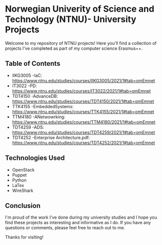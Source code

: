 # Norwegian Univerity of Science and Technology (NTNU)- University Projects

Welcome to my repository of NTNU projects! Here you'll find a collection of projects I've completed as part of my computer science Erasmus++.

## Table of Contents
- IIKG3005  -IaC: https://www.ntnu.edu/studies/courses/IIKG3005/2021/1#tab=omEmnet
- IT3022    -PD: https://www.ntnu.edu/studies/courses/IT3022/2021/1#tab=omEmnet
- TDT4150   -AdvanceDB: https://www.ntnu.edu/studies/courses/TDT4150/2021/1#tab=omEmnet
- TTK4155   -EmbeddedSystems: https://www.ntnu.edu/studies/courses/TTK4155/2021/1#tab=omEmnet
- TTM4180   -ANetwowrking: https://www.ntnu.edu/studies/courses/TTM4180/2021/1#tab=omEmnet
- TDT4259   -ADS: https://www.ntnu.edu/studies/courses/TDT4259/2021/1#tab=omEmnet
- TDT4252   -Enterprise Architecture.pdf: https://www.ntnu.edu/studies/courses/TDT4252/2021/1#tab=omEmnet

## Technologies Used
- OpenStack
- Puppet
- Python
- LaTex
- WireShark

## Conclusion
I'm proud of the work I've done during my university studies and I hope you find these projects as interesting and informative as I do. If you have any questions or comments, please feel free to reach out to me.

Thanks for visiting!
